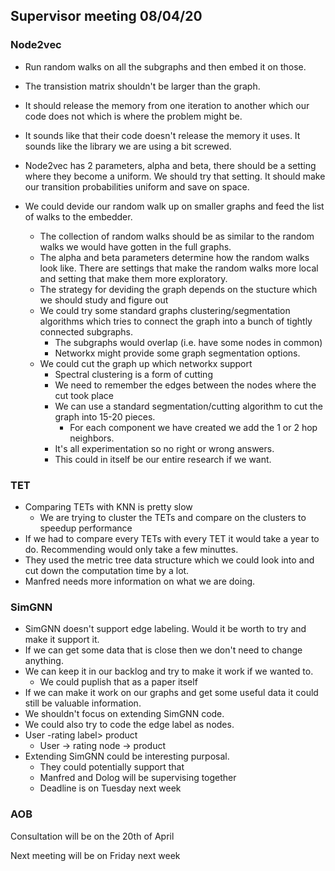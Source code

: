 ## Supervisor meeting 08/04/20

### Node2vec

* Run random walks on all the subgraphs and then embed it on those. 
* The transistion matrix shouldn't be larger than the graph. 
* It should release the memory from one iteration to another which our code does not which is where the problem might be.
* It sounds like that their code doesn't release the memory it uses. It sounds like the library we are using a bit screwed.

* Node2vec has 2 parameters, alpha and beta, there should be a setting where they become a uniform. We should try that setting. It should make our transition probabilities uniform and save on space.

* We could devide our random walk up on smaller graphs and feed the list of walks to the embedder.
  * The collection of random walks should be as similar to the random walks we would have gotten in the full graphs.
  * The alpha and beta parameters determine how the random walks look like.  There are settings that make the random walks more local and setting that make them more exploratory. 
  * The strategy for deviding the graph depends on the stucture which we should study and figure out
  * We could try some standard graphs clustering/segmentation algorithms which tries to connect the graph into a bunch of tightly connected subgraphs. 
    * The subgraphs would overlap (i.e. have some nodes in common)
    * Networkx might provide some graph segmentation options.
  * We could cut the graph up which networkx support
    * Spectral clustering is a form of cutting
    * We need to remember the edges between the nodes where the cut took place
    * We can use a standard segmentation/cutting algorithm to cut the graph into 15-20 pieces.
      * For each component we have created we add the 1 or 2 hop neighbors.
    * It's all experimentation so no right or wrong answers.
    * This could in itself be our entire research if we want.

### TET

* Comparing TETs with KNN is pretty slow
  * We are trying to cluster the TETs and compare on the clusters to speedup performance
* If we had to compare every TETs with every TET it would take a year to do. Recommending would only take a few minuttes.
* They used the metric tree data structure which we could look into and cut down the computation time by a lot.
* Manfred needs more information on what we are doing.

### SimGNN

* SimGNN doesn't support edge labeling. Would it be worth to try and make it support it.
* If we can get some data that is close then we don't need to change anything. 
* We can keep it in our backlog and try to make it work if we wanted to. 
  * We could puplish that as a paper itself
* If we can make it work on our graphs and get some useful data it could still be valuable information.
* We shouldn't focus on extending SimGNN code.
* We could also try to code the edge label as nodes. 
* User -rating label> product
  * User -> rating node -> product
* Extending SimGNN could be interesting purposal.
  * They could potentially support that
  * Manfred and Dolog will be supervising together
  * Deadline is on Tuesday next week

### AOB

Consultation will be on the 20th of April

Next meeting will be on Friday next week
